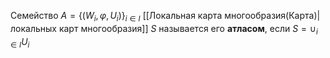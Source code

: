 Семейство $A=\{(W_i,\varphi,U_i)\}_{i\in I}$ [[Локальная карта многообразия(Карта)|локальных карт многообразия]] $S$ называется его **атласом**, если $S=\cup_{i\in I}U_i$